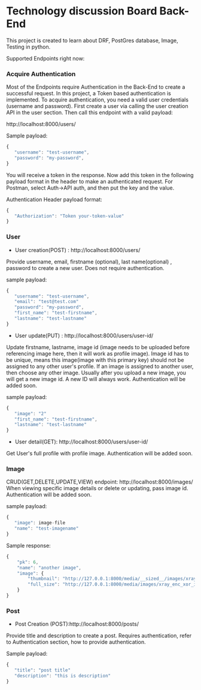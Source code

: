 # Technology discussion Board Back-End
This project is created to learn about DRF, PostGres database, Image, Testing in python.

Supported Endpoints right now:
### Acquire Authentication
Most of the Endpoints require Authentication in the Back-End to create a successful request. In this project, a Token based authentication is implemented.
To acquire authentication, you need a valid user credentials (username and password). First create a user via calling the user creation API in the user section. Then
call this endpoint with a valid payload:

http://localhost:8000/users/

Sample payload: 
```javascript
{
   "username": "test-username",
   "password": "my-password",
}
```
You will receive a token in the response. Now add this token in the following payload format in the header to make an authenticated request. For Postman, select Auth->API auth, and then put the key and the value. 

Authentication Header payload format:
```javascript
{
   "Authorization": "Token your-token-value"
}
```
### User
- User creation(POST) : http://localhost:8000/users/

Provide username, email, firstname (optional), last name(optional) , password to create a new user. Does not require authentication.

sample payload: 
```javascript
{
   "username": "test-username",
   "email": "test@test.com"
   "password": "my-password",
   "first_name": "test-firstname",
   "lastname": "test-lastname"
}
```
- User update(PUT) : http://localhost:8000/users/user-id/

Update firstname, lastname, image id (image needs to be uploaded before referencing image here, then it will work as profile image). Image id has to be unique, means
this image(image with this primary key) should not be assigned to any other user's profile. If an image is assigned to another user, then choose any other image. Usually
after you upload a new image, you will get a new image id. A new ID will always work. Authentication will be added soon.


sample payload: 
```javascript
{
   "image": "2"
   "first_name": "test-firstname",
   "lastname": "test-lastname"
}
```
- User detail(GET): http://localhost:8000/users/user-id/

Get User's full profile with profile image. Authentication will be added soon.

### Image
CRUD(GET,DELETE,UPDATE,VIEW) endpoint: http://localhost:8000/images/
When viewing specific image details or delete or updating, pass image id. Authentication will be added soon.

sample payload: 
```javascript
{
   "image": image-file
   "name": "test-imagename"
}
```

Sample response:
```javascript
{
    "pk": 6,
    "name": "another image",
    "image": {
        "thumbnail": "http://127.0.0.1:8000/media/__sized__/images/xray_enc_xor_image-thumbnail-100x100.png",
        "full_size": "http://127.0.0.1:8000/media/images/xray_enc_xor_image.png"
    }
}
```

### Post

- Post Creation (POST):http://localhost:8000/posts/

Provide title and description to create a post. Requires authentication, refer to Authentication section, how to provide authentication.

Sample payload: 
```javascript
{
   "title": "post title"
   "description": "this is description"
}
```
